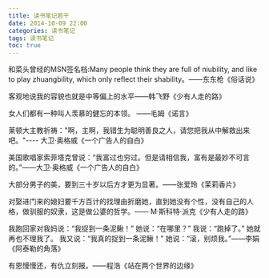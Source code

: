 ```yaml
---
title: 读书笔记若干
date: 2014-10-09 22:00
categories: 读书笔记
tags: 读书笔记
toc: true
---
```

和菜头曾经的MSN签名档:Many people think they are full of niubility, and like to play zhuangbility, which only reflect their shability。——东东枪《俗话说》

客观地说我的容貌也就是中等偏上的水平——韩飞野《少有人走的路》

女人们都有一种叫人羡慕的健忘的本领。 ——毛姆《诺言》

莱顿大主教祈祷："啊，主啊，我错生为聪明善良之人，请您把我从中解救出来吧。"---- 大卫·奥格威《一个广告人的自白》

美国歌唱家索菲塔克曾说：“我富过也穷过。但是请相信我，富有是最妙不可言的。”——大卫·奥格威《一个广告人的自白》

大部分男子的美，要到三十岁以后方才更为显著。——张爱玲《茉莉香片》

对娶进门来的媳妇要千方百计的找理由折磨她，直到她没有个性，没有自己的人格，做驯服的奴隶，这是做公婆的哲学。—— M·斯科特·派克《少有人走的路》

我跑回家对我妈说：“我捉到一条泥鳅！”
她说：“在哪里？”
我说：“跑掉了。”
她就再也不理我了。
我又说：“我真的捉到一条泥鳅！”
她说：“滚，别烦我。”——李娟《阿泰勒的角落》

有恩慢慢还，有仇立刻报。——程浩《站在两个世界的边缘》
